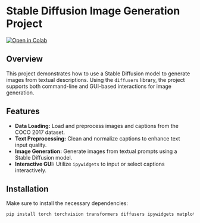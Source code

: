 # Stable Diffusion Image Generation Project

[![Open in Colab](https://colab.research.google.com/assets/colab-badge.svg)](https://colab.research.google.com/drive/1XK8uosGFsnK79b11aeQ_KW2we6wjsQoZ?usp=sharing)

## Overview

This project demonstrates how to use a Stable Diffusion model to generate images from textual descriptions. Using the `diffusers` library, the project supports both command-line and GUI-based interactions for image generation.

## Features

- **Data Loading:** Load and preprocess images and captions from the COCO 2017 dataset.
- **Text Preprocessing:** Clean and normalize captions to enhance text input quality.
- **Image Generation:** Generate images from textual prompts using a Stable Diffusion model.
- **Interactive GUI:** Utilize `ipywidgets` to input or select captions interactively.

## Installation

Make sure to install the necessary dependencies:

```bash
pip install torch torchvision transformers diffusers ipywidgets matplotlib --quiet
